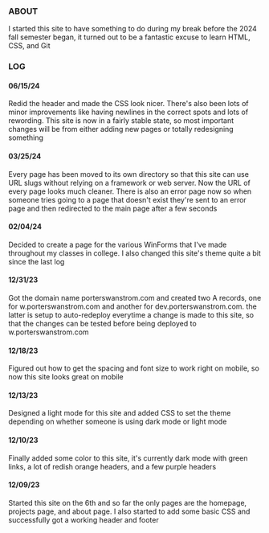 ### ABOUT

I started this site to have something to do during my break
before the 2024 fall semester began, it turned out to be a
fantastic excuse to learn HTML, CSS, and Git

### LOG

#### 06/15/24
Redid the header and made the CSS look nicer. There's also
been lots of minor improvements like having newlines in the
correct spots and lots of rewording. This site is now in a
fairly stable state, so most important changes will be from
either adding new pages or totally redesigning something

#### 03/25/24
Every page has been moved to its own directory so that this
site can use URL slugs without relying on a framework or web
server. Now the URL of every page looks much cleaner. There
is also an error page now so when someone tries going to a
page that doesn't exist they're sent to an error page and
then redirected to the main page after a few seconds

#### 02/04/24
Decided to create a page for the various WinForms that I've
made throughout my classes in college. I also changed this
site's theme quite a bit since the last log

#### 12/31/23
Got the domain name porterswanstrom.com and created two
A records, one for w.porterswanstrom.com and another for
dev.porterswanstrom.com. the latter is setup to auto-redeploy
everytime a change is made to this site, so that the changes
can be tested before being deployed to w.porterswanstrom.com

#### 12/18/23
Figured out how to get the spacing and font size to work
right on mobile, so now this site looks great on mobile

#### 12/13/23
Designed a light mode for this site and added CSS to set
the theme depending on whether someone is using dark mode
or light mode

#### 12/10/23
Finally added some color to this site, it's currently dark
mode with green links, a lot of redish orange headers, and
a few purple headers

#### 12/09/23
Started this site on the 6th and so far the only pages
are the homepage, projects page, and about page. I also
started to add some basic CSS and successfully got a
working header and footer
